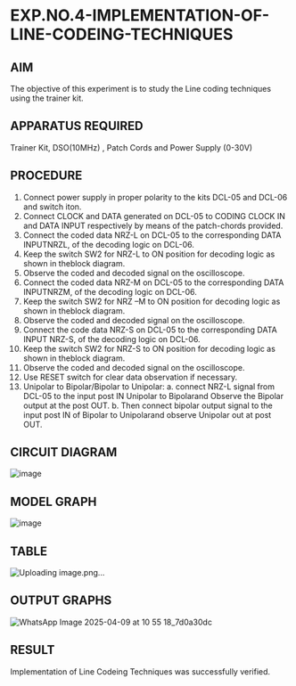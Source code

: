 # EXP.NO.4-IMPLEMENTATION-OF-LINE-CODEING-TECHNIQUES
  
## AIM    
 The objective of this experiment is to study the Line coding techniques using the trainer kit. 
## APPARATUS REQUIRED
Trainer Kit, DSO(10MHz) , Patch Cords and Power Supply (0-30V)   
## PROCEDURE

1. Connect power supply in proper polarity to the kits DCL-05 and DCL-06 and switch iton. 
2. Connect CLOCK and DATA generated on DCL-05 to CODING CLOCK IN and 
DATA INPUT respectively by means of the patch-chords provided. 
3. Connect the coded data NRZ-L on DCL-05 to the corresponding DATA INPUTNRZL, of 
the decoding logic on DCL-06. 
4. Keep the switch SW2 for NRZ-L to ON position for decoding logic as shown in theblock 
diagram. 
5. Observe the coded and decoded signal on the oscilloscope. 
6. Connect the coded data NRZ-M on DCL-05 to the corresponding DATA INPUTNRZM, of 
the decoding logic on DCL-06. 
7. Keep the switch SW2 for NRZ –M to ON position for decoding logic as shown in theblock 
diagram. 
8. Observe the coded and decoded signal on the oscilloscope. 
9. Connect the code data NRZ-S on DCL-05 to the corresponding DATA INPUT NRZ-S, of 
the decoding logic on DCL-06. 
10. Keep the switch SW2 for NRZ-S to ON position for decoding logic as shown in theblock 
diagram. 
11. Observe the coded and decoded signal on the oscilloscope. 
12. Use RESET switch for clear data observation if necessary. 
13. Unipolar to Bipolar/Bipolar to Unipolar: 
a. connect NRZ-L signal from DCL-05 to the input post IN Unipolar to Bipolarand 
Observe the Bipolar output at the post OUT. 
b. Then connect bipolar output signal to the input post IN of Bipolar to Unipolarand 
observe Unipolar out at post OUT. 
## CIRCUIT DIAGRAM
![image](https://github.com/user-attachments/assets/ea9544fc-02a7-4f82-a396-76c8d4cc8b74)

## MODEL GRAPH
![image](https://github.com/user-attachments/assets/92876b97-59d5-438c-bf3d-1a5e36ce526d)

## TABLE
![Uploading image.png…]()

## OUTPUT GRAPHS
![WhatsApp Image 2025-04-09 at 10 55 18_7d0a30dc](https://github.com/user-attachments/assets/04a67e94-4e23-4cf8-acc0-130671cffd37)

## RESULT 
Implementation of Line Codeing Techniques was successfully verified.
